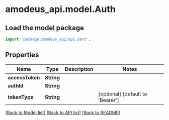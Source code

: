 # amodeus_api.model.Auth

## Load the model package
```dart
import 'package:amodeus_api/api.dart';
```

## Properties
Name | Type | Description | Notes
------------ | ------------- | ------------- | -------------
**accessToken** | **String** |  | 
**authId** | **String** |  | 
**tokenType** | **String** |  | [optional] [default to 'Bearer']

[[Back to Model list]](../README.md#documentation-for-models) [[Back to API list]](../README.md#documentation-for-api-endpoints) [[Back to README]](../README.md)


